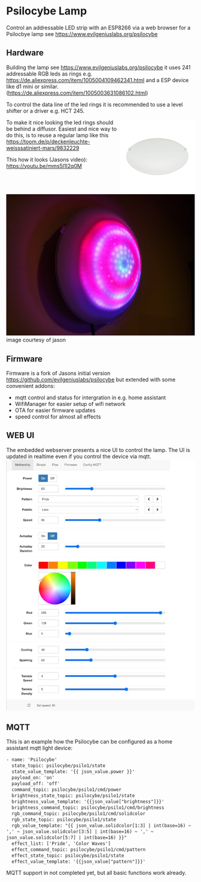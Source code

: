Psilocybe Lamp
=========

Control an addressable LED strip with an ESP8266 via a web browser for a Psilocbye lamp see https://www.evilgeniuslabs.org/psilocybe

Hardware
--------

Building the lamp see https://www.evilgeniuslabs.org/psilocybe it uses 241 addressable RGB leds as rings e.g. https://de.aliexpress.com/item/1005004109462341.html and a ESP device like d1 mini or similar. (https://de.aliexpress.com/item/1005003631086102.html)

To control the data line of the led rings it is recommended to use a level shifter or a driver e.g. HCT 245.

<img src="./images/lamp.jpg" width="200" align="right">To make it nice looking the led rings should be behind a diffusor. Easiest and nice way to do this, is to reuse a regular lamp like this 
https://toom.de/p/deckenleuchte-weisssatiniert-mars/9832229 

This how it looks (Jasons video): https://youtu.be/mms5l1I2q0M

<img src="./images/psilo.jpg"> image courtesy of jason

Firmware
--------
Firmware is a fork of Jasons initial version https://github.com/evilgeniuslabs/psilocybe but extended with some convenient addons:

- mqtt control and status for intergration in e.g. home assistant
- WifiManager for easier setup of wifi network
- OTA for easier firmware updates
- speed control for almost all effects

WEB UI
------
The embedded webserver presents a nice UI to control the lamp. The UI is updated in realtime even if you control the device via mqtt.
<img src="./images/ui.jpg">

MQTT 
------------
This is an example how the Psilocybe can be configured as a home assistant mqtt light device:
````
- name: 'Psilocybe'
  state_topic: psilocybe/psilo1/state
  state_value_template: '{{ json_value.power }}'
  payload_on: 'on'
  payload_off: 'off'
  command_topic: psilocybe/psilo1/cmd/power
  brightness_state_topic: psilocybe/psilo1/state
  brightness_value_template: '{{json_value["brightness"]}}'
  brightness_command_topic: psilocybe/psilo1/cmd/brightness
  rgb_command_topic: psilocybe/psilo1/cmd/solidcolor
  rgb_state_topic: psilocybe/psilo1/state
  rgb_value_template: "{{ json_value.solidcolor[1:3] | int(base=16) ~ ',' ~ json_value.solidcolor[3:5] | int(base=16) ~ ',' ~ json_value.solidcolor[5:7] | int(base=16) }}"
  effect_list: ['Pride', 'Color Waves']
  effect_command_topic: psilocybe/psilo1/cmd/pattern
  effect_state_topic: psilocybe/psilo1/state
  effect_value_template: '{{json_value["pattern"]}}'

````
MQTT support in not completed yet, but all basic functions work already.